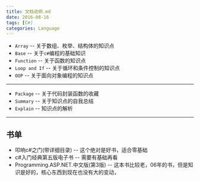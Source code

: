 ```yaml
---
title: 文档说明.md
date: 2016-08-16
tags: [C#]
categories: Language
---
```


- `Array` -- 关于数组、枚举、结构体的知识点
- `Base` -- 关于`c#`编程的基础知识
- `Function` -- 关于函数的知识点
- `Loop and If` -- 关于循环和条件控制的知识点
- `OOP` -- 关于面向对象编程的知识点

---

- `Package` -- 关于代码封装函数的收藏
- `Summary` -- 关于知识点的自我总结
- `Explain` -- 知识点的解析

---

## 书单

- 叩响c#之门(带详细目录) -- 这个绝对是好书，适合零基础
- c#入门经典第五版电子书 -- 需要有基础再看
- Programming.ASP.NET.中文版(第3版) -- 这本书比较老，06年的书，但是知识是好的，核心东西到现在也没有大的变动，